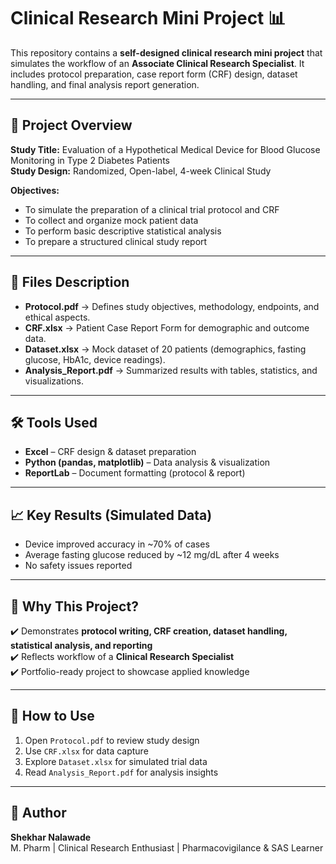# Clinical Research Mini Project 📊
This repository contains a **self-designed clinical research mini project** that simulates the workflow of an **Associate Clinical Research Specialist**. It includes protocol preparation, case report form (CRF) design, dataset handling, and final analysis report generation.


---

## 🧾 Project Overview

**Study Title:** Evaluation of a Hypothetical Medical Device for Blood Glucose Monitoring in Type 2 Diabetes Patients  
**Study Design:** Randomized, Open-label, 4-week Clinical Study  

**Objectives:**
- To simulate the preparation of a clinical trial protocol and CRF  
- To collect and organize mock patient data  
- To perform basic descriptive statistical analysis  
- To prepare a structured clinical study report  

---

## 📑 Files Description

- **Protocol.pdf** → Defines study objectives, methodology, endpoints, and ethical aspects.  
- **CRF.xlsx** → Patient Case Report Form for demographic and outcome data.  
- **Dataset.xlsx** → Mock dataset of 20 patients (demographics, fasting glucose, HbA1c, device readings).  
- **Analysis_Report.pdf** → Summarized results with tables, statistics, and visualizations.  

---

## 🛠️ Tools Used

- **Excel** – CRF design & dataset preparation  
- **Python (pandas, matplotlib)** – Data analysis & visualization  
- **ReportLab** – Document formatting (protocol & report)  

---

## 📈 Key Results (Simulated Data)

- Device improved accuracy in ~70% of cases  
- Average fasting glucose reduced by ~12 mg/dL after 4 weeks  
- No safety issues reported  

---

## 🎯 Why This Project?

✔️ Demonstrates **protocol writing, CRF creation, dataset handling, statistical analysis, and reporting**  
✔️ Reflects workflow of a **Clinical Research Specialist**  
✔️ Portfolio-ready project to showcase applied knowledge  

---

## 🚀 How to Use

1. Open `Protocol.pdf` to review study design  
2. Use `CRF.xlsx` for data capture  
3. Explore `Dataset.xlsx` for simulated trial data  
4. Read `Analysis_Report.pdf` for analysis insights  

---

## 📌 Author

**Shekhar Nalawade**  
M. Pharm | Clinical Research Enthusiast | Pharmacovigilance & SAS Learner  

